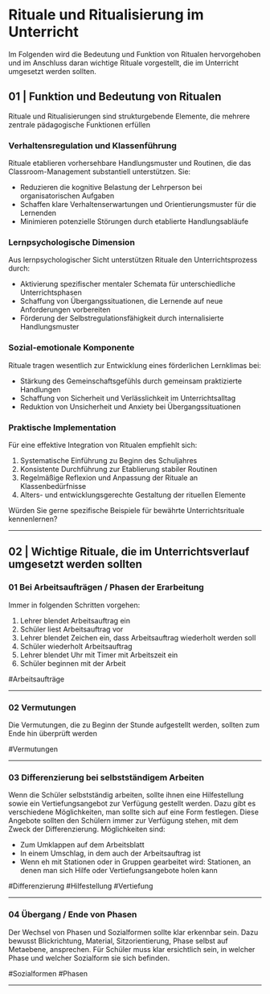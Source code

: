# Rituale und Ritualisierung im Unterricht

Im Folgenden wird die Bedeutung und Funktion von Ritualen hervorgehoben und im Anschluss daran wichtige Rituale vorgestellt, die im Unterricht umgesetzt werden sollten. 

## 01 | Funktion und Bedeutung von Ritualen

Rituale und Ritualisierungen sind strukturgebende Elemente, die mehrere zentrale pädagogische Funktionen erfüllen

### Verhaltensregulation und Klassenführung

Rituale etablieren vorhersehbare Handlungsmuster und Routinen, die das Classroom-Management substantiell unterstützen. Sie:

- Reduzieren die kognitive Belastung der Lehrperson bei organisatorischen Aufgaben
- Schaffen klare Verhaltenserwartungen und Orientierungsmuster für die Lernenden
- Minimieren potenzielle Störungen durch etablierte Handlungsabläufe

### Lernpsychologische Dimension

Aus lernpsychologischer Sicht unterstützen Rituale den Unterrichtsprozess durch:

- Aktivierung spezifischer mentaler Schemata für unterschiedliche Unterrichtsphasen
- Schaffung von Übergangssituationen, die Lernende auf neue Anforderungen vorbereiten
- Förderung der Selbstregulationsfähigkeit durch internalisierte Handlungsmuster

### Sozial-emotionale Komponente

Rituale tragen wesentlich zur Entwicklung eines förderlichen Lernklimas bei:

- Stärkung des Gemeinschaftsgefühls durch gemeinsam praktizierte Handlungen
- Schaffung von Sicherheit und Verlässlichkeit im Unterrichtsalltag
- Reduktion von Unsicherheit und Anxiety bei Übergangssituationen

### Praktische Implementation

Für eine effektive Integration von Ritualen empfiehlt sich:

1. Systematische Einführung zu Beginn des Schuljahres
2. Konsistente Durchführung zur Etablierung stabiler Routinen
3. Regelmäßige Reflexion und Anpassung der Rituale an Klassenbedürfnisse
4. Alters- und entwicklungsgerechte Gestaltung der rituellen Elemente

Würden Sie gerne spezifische Beispiele für bewährte Unterrichtsrituale kennenlernen?

---

## 02 | Wichtige Rituale, die im Unterrichtsverlauf umgesetzt werden sollten

### 01 Bei Arbeitsaufträgen / Phasen der Erarbeitung

Immer in folgenden Schritten vorgehen:
1. Lehrer blendet Arbeitsauftrag ein
2. Schüler liest Arbeitsauftrag vor
3. Lehrer blendet Zeichen ein, dass Arbeitsauftrag wiederholt werden soll
4. Schüler wiederholt Arbeitsauftrag
5. Lehrer blendet Uhr mit Timer mit Arbeitszeit ein
6. Schüler beginnen mit der Arbeit

#Arbeitsaufträge

---

### 02 Vermutungen

Die Vermutungen, die zu Beginn der Stunde aufgestellt werden, sollten zum Ende hin überprüft werden

#Vermutungen

--- 

### 03 Differenzierung bei selbstständigem Arbeiten

Wenn die Schüler selbstständig arbeiten, sollte ihnen eine Hilfestellung sowie ein Vertiefungsangebot zur Verfügung gestellt werden. Dazu gibt es verschiedene Möglichkeiten, man sollte sich auf eine Form festlegen. Diese Angebote sollten den Schülern immer zur Verfügung stehen, mit dem Zweck der Differenzierung. Möglichkeiten sind:

- Zum Umklappen auf dem Arbeitsblatt
- In einem Umschlag, in dem auch der Arbeitsauftrag ist
- Wenn eh mit Stationen oder in Gruppen gearbeitet wird: Stationen, an denen man sich Hilfe oder Vertiefungsangebote holen kann

#Differenzierung #Hilfestellung #Vertiefung

---

### 04 Übergang / Ende von Phasen

Der Wechsel von Phasen und Sozialformen sollte klar erkennbar sein. Dazu bewusst Blickrichtung, Material, Sitzorientierung, Phase selbst auf Metaebene, ansprechen. 
Für Schüler muss klar ersichtlich sein, in welcher Phase und welcher Sozialform sie sich befinden. 

#Sozialformen #Phasen

---

